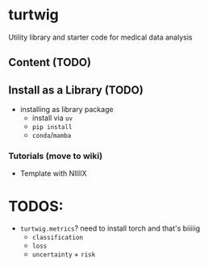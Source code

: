# turtwig
Utility library and starter code for medical data analysis

## Content (TODO)

## Install as a Library (TODO)

- installing as library package
    - install via `uv`
    - `pip install`
    - `conda`/`mamba`


### Tutorials (move to wiki)

- Template with NIIIIX

# TODOS:
- `turtwig.metrics`? need to install torch and that's biiiiig
    - `classification`
    - `loss`
    - `uncertainty` + `risk`
